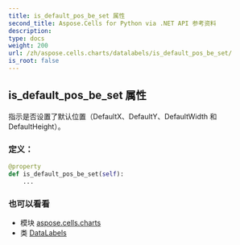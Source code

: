```yaml
---
title: is_default_pos_be_set 属性
second_title: Aspose.Cells for Python via .NET API 参考资料
description:
type: docs
weight: 200
url: /zh/aspose.cells.charts/datalabels/is_default_pos_be_set/
is_root: false
---
```

## is_default_pos_be_set 属性

指示是否设置了默认位置（DefaultX、DefaultY、DefaultWidth 和 DefaultHeight）。
### 定义：
```python
@property
def is_default_pos_be_set(self):
    ...
```

### 也可以看看
* 模块 [aspose.cells.charts](../../)
* 类 [DataLabels](/cells/python-net/zh/aspose.cells.charts/datalabels)
